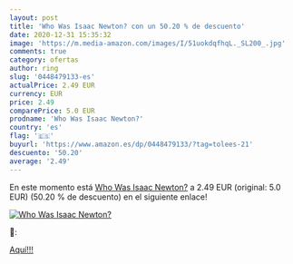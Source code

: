 ```yaml
---
layout: post
title: 'Who Was Isaac Newton? con un 50.20 % de descuento'
date: 2020-12-31 15:35:32
image: 'https://m.media-amazon.com/images/I/51uokdqfhqL._SL200_.jpg'
comments: true
category: ofertas
author: ring
slug: '0448479133-es'
actualPrice: 2.49 EUR
currency: EUR
price: 2.49
comparePrice: 5.0 EUR
prodname: 'Who Was Isaac Newton?'
country: 'es'
flag: '🇪🇸'
buyurl: 'https://www.amazon.es/dp/0448479133/?tag=tolees-21'
descuento: '50.20'
average: '2.49'
---
```


En este momento está [Who Was Isaac Newton?](https://www.amazon.es/dp/0448479133/?tag=tolees-21) a 2.49 EUR (original: 5.0 EUR) (50.20 %  de descuento) en el siguiente enlace!

[![Who Was Isaac Newton?](https://m.media-amazon.com/images/I/51uokdqfhqL._SL200_.jpg)](https://www.amazon.es/dp/0448479133/?tag=tolees-21)

🔎:


[Aquí!!!](https://www.amazon.es/dp/0448479133/?tag=tolees-21)
